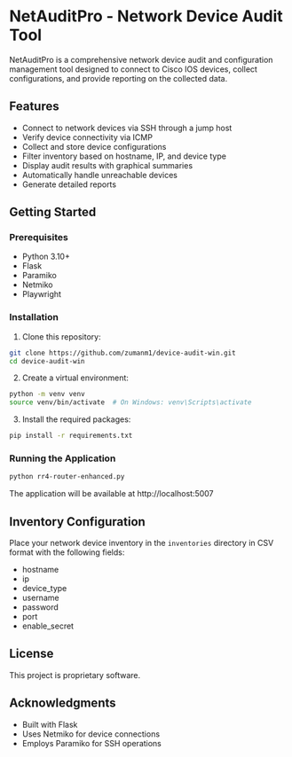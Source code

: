 # NetAuditPro - Network Device Audit Tool

NetAuditPro is a comprehensive network device audit and configuration management tool designed to connect to Cisco IOS devices, collect configurations, and provide reporting on the collected data.

## Features

- Connect to network devices via SSH through a jump host
- Verify device connectivity via ICMP
- Collect and store device configurations
- Filter inventory based on hostname, IP, and device type
- Display audit results with graphical summaries
- Automatically handle unreachable devices
- Generate detailed reports

## Getting Started

### Prerequisites

- Python 3.10+
- Flask
- Paramiko
- Netmiko
- Playwright

### Installation

1. Clone this repository:
```bash
git clone https://github.com/zumanm1/device-audit-win.git
cd device-audit-win
```

2. Create a virtual environment:
```bash
python -m venv venv
source venv/bin/activate  # On Windows: venv\Scripts\activate
```

3. Install the required packages:
```bash
pip install -r requirements.txt
```

### Running the Application

```bash
python rr4-router-enhanced.py
```

The application will be available at http://localhost:5007

## Inventory Configuration

Place your network device inventory in the `inventories` directory in CSV format with the following fields:
- hostname
- ip
- device_type
- username
- password
- port
- enable_secret

## License

This project is proprietary software.

## Acknowledgments

- Built with Flask
- Uses Netmiko for device connections
- Employs Paramiko for SSH operations
